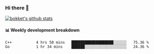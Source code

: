 ### Hi there 👋
[![bokket's github stats](https://github-readme-stats.vercel.app/api?username=bokket&show_icons=true&count_private=true)](https://github.com/anuraghazra/github-readme-stats)

#### :bar_chart: Weekly development breakdown
<!--START_SECTION:waka-->
```text
C++           4 hrs 50 mins   ███████████████████░░░░░░   75.36 % 
Go            1 hr 34 mins    ██████░░░░░░░░░░░░░░░░░░░   24.36 % 
```
<!--END_SECTION:waka-->
